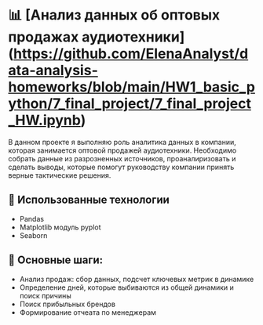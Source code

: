 # 📊 [Анализ данных об оптовых продажах аудиотехники] (https://github.com/ElenaAnalyst/data-analysis-homeworks/blob/main/HW1_basic_python/7_final_project/7_final_project_HW.ipynb)  
В данном проекте я выполняю роль аналитика данных в компании, которая занимается оптовой продажей аудиотехники. Необходимо собрать данные из разрозненных источников, проаналиризовать и сделать выводы, которые помогут руководству компании принять верные тактические решения.

## 🔧 Использованные технологии  
- Pandas
- Matplotlib модуль pyplot
- Seaborn

## 📌 Основные шаги:  
- Анализ продаж: сбор данных, подсчет ключевых метрик в динамике
- Определение дней, которые выбиваются из общей динамики и поиск причины 
- Поиск прибыльных брендов
- Формирование отчеата по менеджерам 
